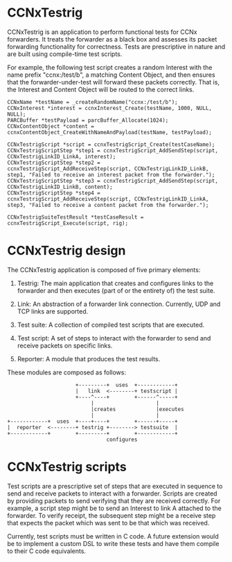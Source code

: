 # CCNxTestrig

CCNxTestrig is an application to perform functional tests for CCNx forwarders.
It treats the forwarder as a black box and assesses its packet forwarding
functionality for correctness. Tests are prescriptive in nature and are
built using compile-time test scripts.

For example, the following test script creates a random Interest with the
name prefix "ccnx:/test/b", a matching Content Object, and then ensures that
the forwarder-under-test will forward these packets correctly. That is,
the Interest and Content Object will be routed to the correct links.

~~~
CCNxName *testName = _createRandomName("ccnx:/test/b");
CCNxInterest *interest = ccnxInterest_Create(testName, 1000, NULL, NULL);
PARCBuffer *testPayload = parcBuffer_Allocate(1024);
CCNxContentObject *content = ccnxContentObject_CreateWithNameAndPayload(testName, testPayload);

CCNxTestrigScript *script = ccnxTestrigScript_Create(testCaseName);
CCNxTestrigScriptStep *step1 = ccnxTestrigScript_AddSendStep(script, CCNxTestrigLinkID_LinkA, interest);
CCNxTestrigScriptStep *step2 = ccnxTestrigScript_AddReceiveStep(script, CCNxTestrigLinkID_LinkB, step1, "Failed to receive an interest packet from the forwarder.");
CCNxTestrigScriptStep *step3 = ccnxTestrigScript_AddSendStep(script, CCNxTestrigLinkID_LinkB, content);
CCNxTestrigScriptStep *step4 = ccnxTestrigScript_AddReceiveStep(script, CCNxTestrigLinkID_LinkA, step3, "Failed to receive a content packet from the forwarder.");

CCNxTestrigSuiteTestResult *testCaseResult = ccnxTestrigScript_Execute(script, rig);
~~~

# CCNxTestrig design

The CCNxTestrig application is composed of five primary elements:

1. Testrig: The main application that creates and configures links to the forwarder
and then executes (part of or the entirety of) the test suite.

2. Link: An abstraction of a forwarder link connection. Currently, UDP and TCP links are supported.

3. Test suite: A collection of compiled test scripts that are executed.

4. Test script: A set of steps to interact with the forwarder to send and receive packets
on specific links.

5. Reporter: A module that produces the test results.

These modules are composed as follows:

~~~
                      +---------+  uses  +------------+
                      |   link  <--------+ testscript |
                      +----^----+        +------^-----+
                           |                    |
                           |creates             |executes
                           |                    |
+------------+  uses  +----+----+        +------+-----+
|  reporter  <--------+ testrig +--------> testsuite  |
+------------+        +---------+        +------------+
                                configures
~~~

# CCNxTestrig scripts

Test scripts are a prescriptive set of steps that are executed in sequence to send and
receive packets to interact with a forwarder. Scripts are created by providing packets to
send verifying that they are received correctly. For example, a script step might be to
send an Interest to link A attached to the forwarder. To verify receipt, the subsequent
step might be a receive step that expects the packet which was sent to be that which was
received.

Currently, test scripts must be written in C code. A future extension would be to implement
a custom DSL to write these tests and have them compile to their C code equivalents. 
